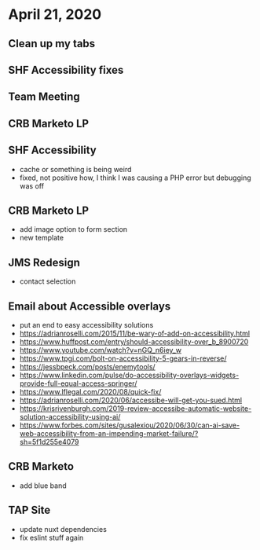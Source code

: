 # April 21, 2020

## Clean up my tabs

## SHF Accessibility fixes

## Team Meeting

## CRB Marketo LP

## SHF Accessibility
- cache or something is being weird
- fixed, not positive how, I think I was causing a PHP error but debugging was off

## CRB Marketo LP
- add image option to form section
- new template

## JMS Redesign
- contact selection

## Email about Accessible overlays
- put an end to easy accessibility solutions
- https://adrianroselli.com/2015/11/be-wary-of-add-on-accessibility.html
- https://www.huffpost.com/entry/should-accessibility-over_b_8900720
- https://www.youtube.com/watch?v=nGQ_n6iey_w
- https://www.tpgi.com/bolt-on-accessibility-5-gears-in-reverse/
- https://jessbpeck.com/posts/enemytools/
- https://www.linkedin.com/pulse/do-accessibility-overlays-widgets-provide-full-equal-access-springer/
- https://www.lflegal.com/2020/08/quick-fix/
- https://adrianroselli.com/2020/06/accessibe-will-get-you-sued.html
- https://krisrivenburgh.com/2019-review-accessibe-automatic-website-solution-accessibility-using-ai/
- https://www.forbes.com/sites/gusalexiou/2020/06/30/can-ai-save-web-accessibility-from-an-impending-market-failure/?sh=5f1d255e4079

## CRB Marketo
- add blue band

## TAP Site
- update nuxt dependencies
- fix eslint stuff again
